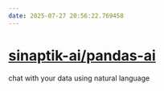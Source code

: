 ```yaml
---
date: 2025-07-27 20:56:22.769458
---
```


# [sinaptik-ai/pandas-ai](https://github.com/sinaptik-ai/pandas-ai)

chat with your data using natural language